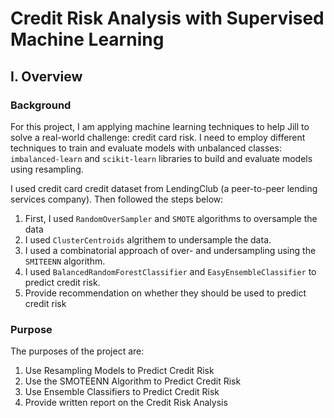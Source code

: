 # Credit Risk Analysis with Supervised Machine Learning

## I. Overview

### Background

For this project, I am applying machine learning techniques to help Jill to solve a real-world challenge: credit card risk. I need to employ different techniques to train and evaluate models with unbalanced classes: `imbalanced-learn` and `scikit-learn` libraries to build and evaluate models using resampling. 

I used credit card credit dataset from LendingClub (a peer-to-peer lending services company). Then followed the steps below:

1.	First, I used `RandomOverSampler` and `SMOTE` algorithms to oversample the data
2.	I used `ClusterCentroids` algrithem to undersample the data. 
3.	I used a combinatorial approach of over- and undersampling using the `SMITEENN` algorithm.
4.	I used `BalancedRandomForestClassifier` and `EasyEnsembleClassifier` to predict credit risk.
5.	Provide recommendation on whether they should be used to predict credit risk

### Purpose

The purposes of the project are:
1.	Use Resampling Models to Predict Credit Risk
2.	Use the SMOTEENN Algorithm to Predict Credit Risk
3.	Use Ensemble Classifiers to Predict Credit Risk
4.	Provide written report on the Credit Risk Analysis
